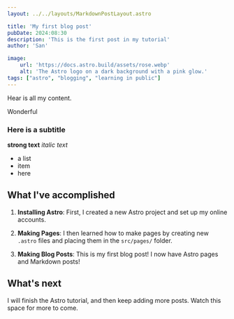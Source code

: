 ```yaml
---
layout: ../../layouts/MarkdownPostLayout.astro

title: 'My first blog post'
pubDate: 2024:08:30
description: 'This is the first post in my tutorial'
author: 'San'

image:
    url: 'https://docs.astro.build/assets/rose.webp'
    alt: 'The Astro logo on a dark background with a pink glow.'
tags: ["astro", "blogging", "learning in public"]
---
```


Hear is all my content.

Wonderful

### Here is a subtitle

**strong text**
*italic text*

- a list
- item
- here


## What I've accomplished

1. **Installing Astro**: First, I created a new Astro project and set up my online accounts.

2. **Making Pages**: I then learned how to make pages by creating new `.astro` files and placing them in the `src/pages/` folder.

3. **Making Blog Posts**: This is my first blog post! I now have Astro pages and Markdown posts!

## What's next

I will finish the Astro tutorial, and then keep adding more posts. Watch this space for more to come.